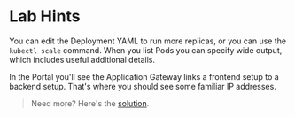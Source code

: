 # Lab Hints

You can edit the Deployment YAML to run more replicas, or you can use the `kubectl scale` command. When you list Pods you can specify wide output, which includes useful additional details.

In the Portal you'll see the Application Gateway links a frontend setup to a backend setup. That's where you should see some familiar IP addresses.

> Need more? Here's the [solution](solution.md).